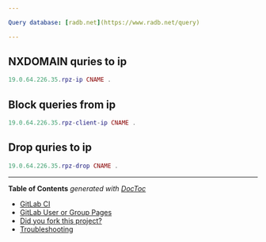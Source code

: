 ```yaml
---

Query database: [radb.net](https://www.radb.net/query)

---
```


## NXDOMAIN quries to ip

```lua
19.0.64.226.35.rpz-ip CNAME .
```

## Block queries from ip
```lua
19.0.64.226.35.rpz-client-ip CNAME .
```

## Drop quries to ip
```lua
19.0.64.226.35.rpz-drop CNAME .
```


---

<!-- START doctoc generated TOC please keep comment here to allow auto update -->
<!-- DON'T EDIT THIS SECTION, INSTEAD RE-RUN doctoc TO UPDATE -->
**Table of Contents**  *generated with [DocToc](https://github.com/thlorenz/doctoc)*

- [GitLab CI](#gitlab-ci)
- [GitLab User or Group Pages](#gitlab-user-or-group-pages)
- [Did you fork this project?](#did-you-fork-this-project)
- [Troubleshooting](#troubleshooting)

<!-- END doctoc generated TOC please keep comment here to allow auto update -->
